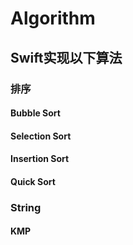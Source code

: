 # Algorithm

## Swift实现以下算法

### 排序
#### Bubble Sort
#### Selection Sort
#### Insertion Sort
#### Quick Sort

### String
#### KMP
